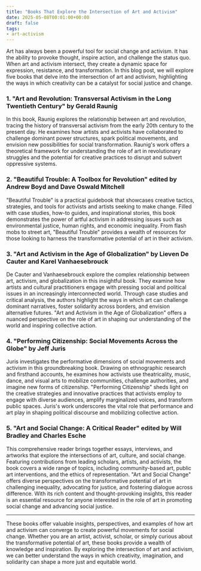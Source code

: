 ```yaml
---
title: "Books That Explore the Intersection of Art and Activism"
date: 2025-05-08T00:01:00+00:00
draft: false
tags:
- art-activism
---
```


Art has always been a powerful tool for social change and activism. It has the ability to provoke thought, inspire action, and challenge the status quo. When art and activism intersect, they create a dynamic space for expression, resistance, and transformation. In this blog post, we will explore five books that delve into the intersection of art and activism, highlighting the ways in which creativity can be a catalyst for social justice and change.

### 1. "Art and Revolution: Transversal Activism in the Long Twentieth Century" by Gerald Raunig

In this book, Raunig explores the relationship between art and revolution, tracing the history of transversal activism from the early 20th century to the present day. He examines how artists and activists have collaborated to challenge dominant power structures, spark political movements, and envision new possibilities for social transformation. Raunig's work offers a theoretical framework for understanding the role of art in revolutionary struggles and the potential for creative practices to disrupt and subvert oppressive systems.

### 2. "Beautiful Trouble: A Toolbox for Revolution" edited by Andrew Boyd and Dave Oswald Mitchell

"Beautiful Trouble" is a practical guidebook that showcases creative tactics, strategies, and tools for activists and artists seeking to make change. Filled with case studies, how-to guides, and inspirational stories, this book demonstrates the power of artful activism in addressing issues such as environmental justice, human rights, and economic inequality. From flash mobs to street art, "Beautiful Trouble" provides a wealth of resources for those looking to harness the transformative potential of art in their activism.

### 3. "Art and Activism in the Age of Globalization" by Lieven De Cauter and Karel Vanhaesebrouck

De Cauter and Vanhaesebrouck explore the complex relationship between art, activism, and globalization in this insightful book. They examine how artists and cultural practitioners engage with pressing social and political issues in an increasingly interconnected world. Through case studies and critical analysis, the authors highlight the ways in which art can challenge dominant narratives, foster solidarity across borders, and envision alternative futures. "Art and Activism in the Age of Globalization" offers a nuanced perspective on the role of art in shaping our understanding of the world and inspiring collective action.

### 4. "Performing Citizenship: Social Movements Across the Globe" by Jeff Juris

Juris investigates the performative dimensions of social movements and activism in this groundbreaking book. Drawing on ethnographic research and firsthand accounts, he examines how activists use theatricality, music, dance, and visual arts to mobilize communities, challenge authorities, and imagine new forms of citizenship. "Performing Citizenship" sheds light on the creative strategies and innovative practices that activists employ to engage with diverse audiences, amplify marginalized voices, and transform public spaces. Juris's work underscores the vital role that performance and art play in shaping political discourse and mobilizing collective action.

### 5. "Art and Social Change: A Critical Reader" edited by Will Bradley and Charles Esche

This comprehensive reader brings together essays, interviews, and artworks that explore the intersections of art, culture, and social change. Featuring contributions from leading scholars, artists, and activists, the book covers a wide range of topics, including community-based art, public art interventions, and the ethics of representation. "Art and Social Change" offers diverse perspectives on the transformative potential of art in challenging inequality, advocating for justice, and fostering dialogue across difference. With its rich content and thought-provoking insights, this reader is an essential resource for anyone interested in the role of art in promoting social change and advancing social justice.

---
These books offer valuable insights, perspectives, and examples of how art and activism can converge to create powerful movements for social change. Whether you are an artist, activist, scholar, or simply curious about the transformative potential of art, these books provide a wealth of knowledge and inspiration. By exploring the intersection of art and activism, we can better understand the ways in which creativity, imagination, and solidarity can shape a more just and equitable world.